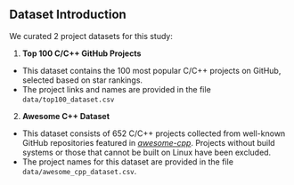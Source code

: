 ## Dataset Introduction

We curated 2 project datasets for this study:

1. **Top 100 C/C++ GitHub Projects**
+ This dataset contains the 100 most popular C/C++ projects on GitHub, selected based on star rankings.
+ The project links and names are provided in the file `data/top100_dataset.csv`
2. **Awesome C++ Dataset** 
+ This dataset consists of 652 C/C++ projects collected from well-known GitHub repositories featured in [*awesome-cpp*](https://github.com/fffaraz/awesome-cpp). Projects without build systems or those that cannot be built on Linux have been excluded.
+ The project names for this dataset are provided in the file `data/awesome_cpp_dataset.csv`.